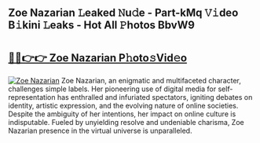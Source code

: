 ## Zoe Nazarian 𝙻eaked 𝙽u𝚍e - Part-kMq 𝚅𝚒deo B𝚒kini 𝙻eaks - Hot All 𝙿hotos BbvW9

# <h2><a href="http://ld0ef3.urlbe.top/?page=Zoe+Nazarian">🔗🔗👉👉 Zoe Nazarian P𝚑oto𝚜Vid𝚎o</a></h2>

[![Zoe Nazarian](https://i.imgur.com/eBuTRDB.gif)](http://ld0ef3.urlbe.top/?page=Zoe+Nazarian)
Zoe Nazarian, an enigmatic and multifaceted character, challenges simple labels. Her pioneering use of digital media for self-representation has enthralled and infuriated spectators, igniting debates on identity, artistic expression, and the evolving nature of online societies. Despite the ambiguity of her intentions, her impact on online culture is indisputable. Fueled by unyielding resolve and undeniable charisma, Zoe Nazarian presence in the virtual universe is unparalleled.
